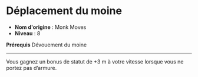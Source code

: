 # Déplacement du moine

 * **Nom d'origine** : Monk Moves
 * **Niveau** : 8


<p><strong>Prérequis</strong> Dévouement du moine</p>
<hr>
<p>Vous gagnez un bonus de statut de +3 m à votre vitesse lorsque vous ne portez pas d’armure.</p>